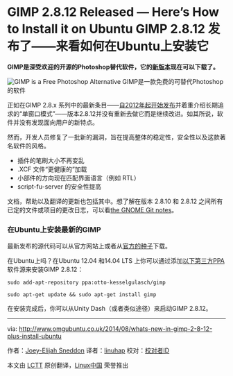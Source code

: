 GIMP 2.8.12 Released — Here’s How to Install it on Ubuntu
GIMP 2.8.12 发布了——来看如何在Ubuntu上安装它
================================================================================
**GIMP是深受欢迎的开源的Photoshop替代软件，它的[新版本][1]现在可以下载了。**

![GIMP is a Free Photoshop Alternative](http://www.omgubuntu.co.uk/wp-content/uploads/2012/05/screen-shot-2012-05-03-at-10.38.40.jpg)
GIMP是一款免费的可替代Photoshop的软件

正如在GIMP 2.8.x 系列中的最新条目——[自2012年起开始发布][2]并着重介绍长期追求的“单窗口模式”——版本2.8.12并没有重新去做它而是继续改进。如其所说，软件并没有发现面向用户的新特点。

然而，开发人员修复了一批新的漏洞，旨在提高整体的稳定性，安全性以及这款著名软件的风格。

- 插件的笔刷大小不再变乱
- .XCF 文件“更健康的”加载
- 小部件的方向现在匹配界面语言（例如 RTL）
- script-fu-server 的安全性提高

文档，帮助以及翻译的更新也包括其中。想了解在版本 2.8.10 和 2.8.12 之间所有已定的文件或项目的更改日志，可以看[the GNOME Git notes][2]。

### 在Ubuntu上安装最新的GIMP ###

最新发布的源代码可以从官方网站上或者从[官方的种子][3]下载。

在Ubuntu上吗？在Ubuntu 12.04 和14.04 LTS 上你可以通过添加[以下第三方PPA][4]软件源来安装GIMP 2.8.12： 

    sudo add-apt-repository ppa:otto-kesselgulasch/gimp

    sudo apt-get update && sudo apt-get install gimp

在安装完成后，你可以从Unity Dash（或者类似途径）来启动GIMP 2.8.12。

--------------------------------------------------------------------------------

via: http://www.omgubuntu.co.uk/2014/08/whats-new-in-gimp-2-8-12-plus-install-ubuntu

作者：[Joey-Elijah Sneddon][a]
译者：[linuhap](https://github.com/linuhap)
校对：[校对者ID](https://github.com/校对者ID)

本文由 [LCTT](https://github.com/LCTT/TranslateProject) 原创翻译，[Linux中国](http://linux.cn/) 荣誉推出

[a]:https://plus.google.com/117485690627814051450/?rel=author
[1]:http://www.omgubuntu.co.uk/2012/05/gimp-2-8-released
[2]:https://git.gnome.org/browse/gimp/plain/NEWS?h=gimp-2-8
[3]:http://download.gimp.org/pub/gimp/v2.8/gimp-2.8.12.tar.bz2.torrent
[4]:https://launchpad.net/~otto-kesselgulasch/+archive/ubuntu/gimp
